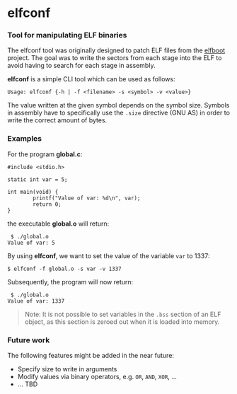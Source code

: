 # elfconf

### Tool for manipulating ELF binaries

The elfconf tool was originally designed to patch ELF files from the [elfboot](https://github.com/croemheld/elfboot) project. The goal was to write the sectors from each stage into the ELF to avoid having to search for each stage in assembly.

**elfconf** is a simple CLI tool which can be used as follows:

```
Usage: elfconf {-h | -f <filename> -s <symbol> -v <value>}
```
The value written at the given symbol depends on the symbol size. Symbols in assembly have to specifically use the `.size` directive (GNU AS) in order to write the correct amount of bytes.

### Examples

For the program **global.c**:

```
#include <stdio.h>

static int var = 5;

int main(void) {
        printf("Value of var: %d\n", var);
        return 0;
}

```
the executable **global.o** will return:
```
 $ ./global.o
Value of var: 5
```
By using **elfconf**, we want to set the value of the variable `var` to 1337:
```
$ elfconf -f global.o -s var -v 1337
```
Subsequently, the program will now return:
```
 $ ./global.o
Value of var: 1337
```
> Note: It is not possible to set variables in the `.bss` section of an ELF object, as this section is zeroed out when it is loaded into memory.

### Future work

The following features might be added in the near future:

* Specify size to write in arguments
* Modify values via binary operators, e.g. `OR`, `AND`, `XOR`, ...
* ... TBD